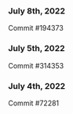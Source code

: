 ### July 8th, 2022

Commit #194373

### July 5th, 2022

Commit #314353


### July 4th, 2022

Commit #72281
